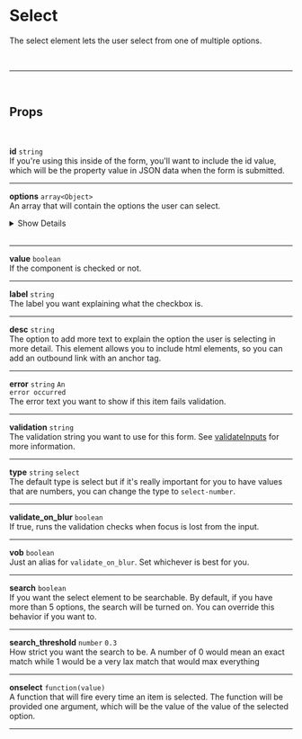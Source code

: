# Select

The select element lets the user select from one of multiple options.

<br>

---

<br>

## Props

<br>

**id** `string`<br>
If you're using this inside of the form, you'll want to include the id value, which will be the property value in JSON data when the form is submitted.

---

**options** `array<Object>`<br>
An array that will contain the options the user can select.

<details>
<summary>Show Details</summary>

|                                                                                                                                                           |
| :-------------------------------------------------------------------------------------------------------------------------------------------------------- |
| option[].**label** `string`<br> The text the user sees for the option                                                                                     |
| option[].**value** `string`<br> The value that will be added for the url query param                                                                      |
| option[].**caption** `string`<br> More details to give about the option                                                                                   |
| option[].**img** `string`<br> An image that will be displayed on the left of the text                                                                     |
| option[].**icon** `string`<br> An icon to display on the right. Defaults to an arrow. You can remove this by setting this value to null                   |
| option[].**onselect** `function`<br> A function that can be run if this option is selected                                                                |
| option[].**hidden** `boolean`<br> Will hide the option if set to true, defaults to false                                                                  |
| option[].**break** `boolean`<br> Will create a line break as this option. The line break is not rendered as a clickable option, it's just for aesthetics. |

</details><br>

---

**value** `boolean`<br>
If the component is checked or not.

---

**label** `string` <br>
The label you want explaining what the checkbox is.

---

**desc** `string` <br>
The option to add more text to explain the option the user is selecting in more detail. This element allows you to include html elements, so you can add an outbound link with an anchor tag.

---

**error** `string` <code class="blue">An error occurred</code><br>
The error text you want to show if this item fails validation.

---

**validation** `string`<br>
The validation string you want to use for this form. See [validateInputs](/validate-inputs) for more information.

---

**type** `string` <code class="blue">select</code><br>
The default type is select but if it's really important for you to have values that are numbers, you can change the type to `select-number`.

---

**validate_on_blur** `boolean` <br>
If true, runs the validation checks when focus is lost from the input.

---

**vob** `boolean` <br>
Just an alias for `validate_on_blur`. Set whichever is best for you.

---

**search** `boolean` <br>
If you want the select element to be searchable. By default, if you have more than 5 options, the search will be turned on. You can override this behavior if you want to.

---

**search_threshold** `number` <code class="blue">0.3</code> <br>
How strict you want the search to be. A number of 0 would mean an exact match while 1 would be a very lax match that would max everything

---

**onselect** `function(value)` <br>
A function that will fire every time an item is selected. The function will be provided one argument, which will be the value of the value of the selected option.

---
